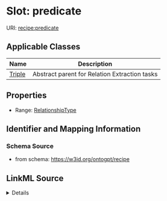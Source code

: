 # Slot: predicate

URI: [recipe:predicate](http://w3id.org/ontogpt/recipe/predicate)



<!-- no inheritance hierarchy -->




## Applicable Classes

| Name | Description |
| --- | --- |
[Triple](Triple.md) | Abstract parent for Relation Extraction tasks






## Properties

* Range: [RelationshipType](RelationshipType.md)







## Identifier and Mapping Information







### Schema Source


* from schema: https://w3id.org/ontogpt/recipe




## LinkML Source

<details>
```yaml
name: predicate
from_schema: https://w3id.org/ontogpt/recipe
rank: 1000
alias: predicate
owner: Triple
domain_of:
- Triple
range: RelationshipType

```
</details>
